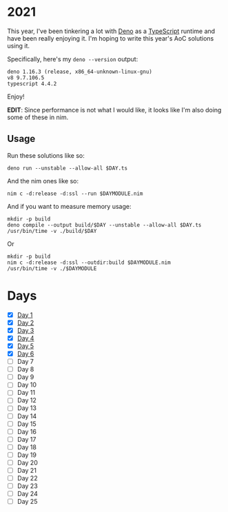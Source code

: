 # 2021

This year, I've been tinkering a lot with [Deno][deno] as a [TypeScript][ts]
runtime and have been really enjoying it. I'm hoping to write this year's AoC
solutions using it.

Specifically, here's my `deno --version` output:

    deno 1.16.3 (release, x86_64-unknown-linux-gnu)
    v8 9.7.106.5
    typescript 4.4.2

Enjoy!

**EDIT**: Since performance is not what I would like, it looks like I'm also doing some of these in nim.

## Usage

Run these solutions like so:

    deno run --unstable --allow-all $DAY.ts

And the nim ones like so:

    nim c -d:release -d:ssl --run $DAYMODULE.nim

And if you want to measure memory usage:

    mkdir -p build
    deno compile --output build/$DAY --unstable --allow-all $DAY.ts
    /usr/bin/time -v ./build/$DAY

Or

    mkdir -p build
    nim c -d:release -d:ssl --outdir:build $DAYMODULE.nim
    /usr/bin/time -v ./$DAYMODULE

# Days

- [x] [Day 1](./1.ts)
- [x] [Day 2](./2.ts)
- [x] [Day 3](./3.ts)
- [x] [Day 4](./four.nim)
- [x] [Day 5](./five.nim)
- [x] [Day 6](./six.nim)
- [ ] Day 7
- [ ] Day 8
- [ ] Day 9
- [ ] Day 10
- [ ] Day 11
- [ ] Day 12
- [ ] Day 13
- [ ] Day 14
- [ ] Day 15
- [ ] Day 16
- [ ] Day 17
- [ ] Day 18
- [ ] Day 19
- [ ] Day 20
- [ ] Day 21
- [ ] Day 22
- [ ] Day 23
- [ ] Day 24
- [ ] Day 25

[deno]: https://deno.land/
[ts]: https://deno.land/manual/typescript
